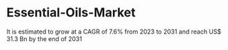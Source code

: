 # Essential-Oils-Market
It is estimated to grow at a CAGR of 7.6% from 2023 to 2031 and reach US$ 31.3 Bn by the end of 2031
